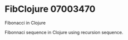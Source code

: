 # FibClojure 07003470
Fibonacci in Clojure

Fibonnaci sequence in Clojure using recursion sequence.
